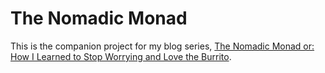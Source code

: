 The Nomadic Monad
=================

This is the companion project for my blog series, [The Nomadic Monad or: How I Learned to Stop Worrying and Love the Burrito](http://www.randomskunk.com/2012/06/nomadic-monad-part-1.html).